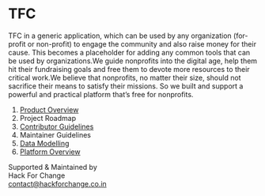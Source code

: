 # TFC
TFC in a generic application, which can be used by any organization (for-profit or non-profit) to engage the community and also raise money for their cause. This becomes a placeholder for adding any common tools that can be used by organizations.We guide nonprofits into the digital age, help them hit their fundraising goals and free them to devote more resources to their critical work.We believe that nonprofits, no matter their size, should not sacrifice their means to satisfy their missions. So we built and support a powerful and practical  platform that’s free for nonprofits.
1. [Product Overview](https://github.com/HackForChangeIN/HFC/blob/master/docs/Platform%20Overview.md)
2. Project Roadmap
3. [Contributor Guidelines](https://github.com/HackForChangeIN/TFC/blob/main/docs/Contributor%20Guidelines.md)
4. Maintainer Guidelines
5. [Data Modelling](https://github.com/HackForChangeIN/TFC/blob/main/docs/Data%20Modelling.md)
6. [Platform Overview](https://github.com/HackForChangeIN/TFC/blob/main/docs/Platform%20Overview.md)



Supported & Maintained by   
Hack For Change  
contact@hackforchange.co.in
